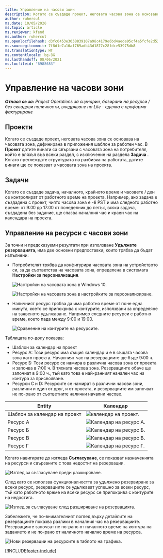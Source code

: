 ```yaml
---
title: Управление на часови зони
description: Когато се създаде проект, неговата часова зона се основава на часовата зона, дефинирана в приложения шаблон за работен час.
author: ruhercul
ms.date: 10/05/2020
ms.topic: article
ms.reviewer: kfend
ms.author: ruhercul
ms.openlocfilehash: d3fc0453e3038839107a98c4179e6bd4aede95cf4a5fcfe2d52f823b83029485
ms.sourcegitcommit: 7f8d1e7a16af769adb43d1877c28fdce53975db8
ms.translationtype: HT
ms.contentlocale: bg-BG
ms.lasthandoff: 08/06/2021
ms.locfileid: "6988683"
---
```

# <a name="manage-time-zones"></a>Управление на часови зони

_**Отнася се за:** Project Operations за сценарии, базирани на ресурси / без складови наличности, внедряване на Lite - сделка с проформа фактуриране_


## <a name="projects"></a>Проекти

Когато се създаде проект, неговата часова зона се основава на часовата зона, дефинирана в приложения шаблон за работен час. В **Проект** датите винаги са свързани с часовата зона на потребителя, който е влязъл във всеки раздел, с изключение на раздела **Задача** . Когато преглеждате структурата на разбивка на работата, датите винаги ще се показват в часовата зона на проекта.

## <a name="tasks"></a>Задачи

Когато се създаде задача, началното, крайното време и часовете / ден се контролират от работното време на проекта. Например, ако задача е създадена с проект, чиято часова зона е -8 PST и има следното работно време: от 9:00 до 17:00 от понеделник до петък, всяка задача, създадена без задание, ще спазва началния час и краен час на календара на проекта.

## <a name="manage-resources-with-time-zones"></a>Управление на ресурси с часови зони

За точни и предсказуеми резултати при използване **Удължете резервацията**, има две основни предпоставки, които трябва да бъдат изпълнени:  

- Потребителят трябва да конфигурира часовата зона на устройството си, за да съответства на часовата зона, определена в системата **Настройки за персонализация**.
 
  ![Настройки на часовата зона в Windows 10.](media/reconcile-assignments-03.png)

  ![Настройки на часовата зона в настройките за персонализиране.](media/reconcile-assignments-04.png)
 
- Наличният ресурс трябва да има работно време от поне една минута, което се припокрива с контурите, използвани за определяне на заявеното удължаване. Например следните ресурси с работно време, което пада между 9:00 и 19:00. 

  ![Сравнение на контурите на ресурсите.](media/reconcile-assignments-05.png)

Таблицата по-долу показва:

- Шаблон за календар на проект
- Ресурс А: Този ресурс има същия календар и е в същата часова зона като проекта. Началният час на резервациите ще бъде 9:00 ч.
- Ресурс Б: Този ресурс се намира в различна часова зона от проекта и започва в 7:00 ч. В тяхната часова зона. Резервациите обаче ще започнат в 9:00 ч., тъй като това е най-ранният начален час на контура за присвояване.
- Ресурси C и D: Ресурсите се намират в различни часови зони, различни и един от друг, и от проекта, и резервациите им започват не по-рано от съответните налични начални часове.

|Entity  |Календар  |
|-|-|
|Шаблон за календар на проект   | ![календар на проект.](media/reconcile-assignments-06.png) |
|Ресурс А  | ![Календар на ресурс А.](media/reconcile-assignments-06.png) |
|Ресурс Б  |  ![Календар на ресурс Б.](media/reconcile-assignments-07.png) |
|Ресурс В  |  ![Календар на ресурс В.](media/reconcile-assignments-08.png) |
|Ресурс Г  | ![Календар на ресурс Г.](media/reconcile-assignments-09.png)  |
 
Когато навигирате до изгледа **Съгласуване**, се показват назначенията на ресурси и свързаните с това недостиг на резервации.

![Изглед за съгласуване преди разширяване.](media/reconcile-assignments-10.png)

След като се използва функционалността за удължено резервиране за всеки ресурс, резервациите се удължават успешно за всеки ресурс, тъй като работното време на всеки ресурс се припокрива с контурите на недостига.

![Изглед за съгласуване след разширяване на резервацията.](media/reconcile-assignments-11.png) 

Забележете, че по-внимателният поглед върху детайлите на резервациите показва разлики в началния час на резервациите. Резервациите започват не по-рано от началното време на контура на заданието и не по-рано от наличното начално време на ресурса.

![Нови резервации на ресурсите в таблото на графика.](media/reconcile-assignments-12.png)


[!INCLUDE[footer-include](../includes/footer-banner.md)]